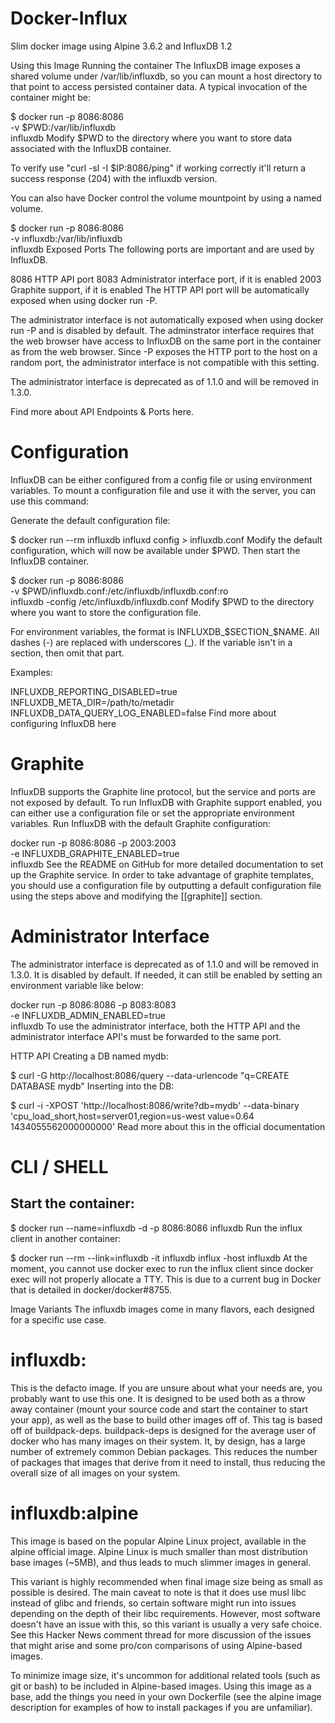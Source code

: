 # Docker-Influx

Slim docker image using Alpine 3.6.2 and InfluxDB 1.2 

Using this Image
Running the container
The InfluxDB image exposes a shared volume under /var/lib/influxdb, so you can mount a host directory to that point to access persisted container data. A typical invocation of the container might be:

$ docker run -p 8086:8086 \
      -v $PWD:/var/lib/influxdb \
      influxdb
Modify $PWD to the directory where you want to store data associated with the InfluxDB container.

To verify use "curl -sl -I $IP:8086/ping" if working correctly it'll return a success response (204) with the influxdb version.

You can also have Docker control the volume mountpoint by using a named volume.

$ docker run -p 8086:8086 \
      -v influxdb:/var/lib/influxdb \
      influxdb
Exposed Ports
The following ports are important and are used by InfluxDB.

8086 HTTP API port
8083 Administrator interface port, if it is enabled
2003 Graphite support, if it is enabled
The HTTP API port will be automatically exposed when using docker run -P.

The administrator interface is not automatically exposed when using docker run -P and is disabled by default. The adminstrator interface requires that the web browser have access to InfluxDB on the same port in the container as from the web browser. Since -P exposes the HTTP port to the host on a random port, the administrator interface is not compatible with this setting.

The administrator interface is deprecated as of 1.1.0 and will be removed in 1.3.0.

Find more about API Endpoints & Ports here.

# Configuration
InfluxDB can be either configured from a config file or using environment variables. To mount a configuration file and use it with the server, you can use this command:

Generate the default configuration file:

$ docker run --rm influxdb influxd config > influxdb.conf
Modify the default configuration, which will now be available under $PWD. Then start the InfluxDB container.

$ docker run -p 8086:8086 \
      -v $PWD/influxdb.conf:/etc/influxdb/influxdb.conf:ro \
      influxdb -config /etc/influxdb/influxdb.conf
Modify $PWD to the directory where you want to store the configuration file.

For environment variables, the format is INFLUXDB_$SECTION_$NAME. All dashes (-) are replaced with underscores (_). If the variable isn't in a section, then omit that part.

Examples:

INFLUXDB_REPORTING_DISABLED=true
INFLUXDB_META_DIR=/path/to/metadir
INFLUXDB_DATA_QUERY_LOG_ENABLED=false
Find more about configuring InfluxDB here

# Graphite
InfluxDB supports the Graphite line protocol, but the service and ports are not exposed by default. To run InfluxDB with Graphite support enabled, you can either use a configuration file or set the appropriate environment variables. Run InfluxDB with the default Graphite configuration:

docker run -p 8086:8086 -p 2003:2003 \
    -e INFLUXDB_GRAPHITE_ENABLED=true \
    influxdb
See the README on GitHub for more detailed documentation to set up the Graphite service. In order to take advantage of graphite templates, you should use a configuration file by outputting a default configuration file using the steps above and modifying the [[graphite]] section.

# Administrator Interface
The administrator interface is deprecated as of 1.1.0 and will be removed in 1.3.0. It is disabled by default. If needed, it can still be enabled by setting an environment variable like below:

docker run -p 8086:8086 -p 8083:8083 \
    -e INFLUXDB_ADMIN_ENABLED=true \
    influxdb
To use the administrator interface, both the HTTP API and the administrator interface API's must be forwarded to the same port.

HTTP API
Creating a DB named mydb:

$ curl -G http://localhost:8086/query --data-urlencode "q=CREATE DATABASE mydb"
Inserting into the DB:

$ curl -i -XPOST 'http://localhost:8086/write?db=mydb' --data-binary 'cpu_load_short,host=server01,region=us-west value=0.64 1434055562000000000'
Read more about this in the official documentation

# CLI / SHELL
## Start the container:

$ docker run --name=influxdb -d -p 8086:8086 influxdb
Run the influx client in another container:

$ docker run --rm --link=influxdb -it influxdb influx -host influxdb
At the moment, you cannot use docker exec to run the influx client since docker exec will not properly allocate a TTY. This is due to a current bug in Docker that is detailed in docker/docker#8755.

Image Variants
The influxdb images come in many flavors, each designed for a specific use case.

# influxdb:<version>
This is the defacto image. If you are unsure about what your needs are, you probably want to use this one. It is designed to be used both as a throw away container (mount your source code and start the container to start your app), as well as the base to build other images off of. This tag is based off of buildpack-deps. buildpack-deps is designed for the average user of docker who has many images on their system. It, by design, has a large number of extremely common Debian packages. This reduces the number of packages that images that derive from it need to install, thus reducing the overall size of all images on your system.

# influxdb:alpine
This image is based on the popular Alpine Linux project, available in the alpine official image. Alpine Linux is much smaller than most distribution base images (~5MB), and thus leads to much slimmer images in general.

This variant is highly recommended when final image size being as small as possible is desired. The main caveat to note is that it does use musl libc instead of glibc and friends, so certain software might run into issues depending on the depth of their libc requirements. However, most software doesn't have an issue with this, so this variant is usually a very safe choice. See this Hacker News comment thread for more discussion of the issues that might arise and some pro/con comparisons of using Alpine-based images.

To minimize image size, it's uncommon for additional related tools (such as git or bash) to be included in Alpine-based images. Using this image as a base, add the things you need in your own Dockerfile (see the alpine image description for examples of how to install packages if you are unfamiliar).


